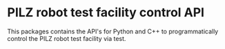 # PILZ robot test facility control API 

This packages contains the API's for Python and C++
to programmatically control the PILZ robot test facility via test.
